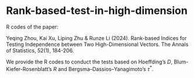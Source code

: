 # Rank-based-test-in-high-dimension

R codes of the paper:

Yeqing Zhou, Kai Xu, Liping Zhu & Runze Li (2024). Rank-based Indices for Testing Independence between Two High-Dimensional Vectors. The Annals of Statistics, 52(1), 184-206.

We provide the R codes to conduct the tests based on Hoeffding’s $D$, Blum-Kiefer-Rosenblatt’s $R$ and Bergsma–Dassios–Yanagimoto’s $\tau^*$.
